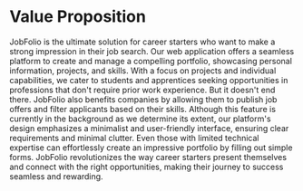 # Value Proposition

JobFolio is the ultimate solution for career starters who want to make a strong impression in their job search. Our web application offers a seamless platform to create and manage a compelling portfolio, showcasing personal information, projects, and skills. With a focus on projects and individual capabilities, we cater to students and apprentices seeking opportunities in professions that don't require prior work experience. But it doesn't end there. JobFolio also benefits companies by allowing them to publish job offers and filter applicants based on their skills. Although this feature is currently in the background as we determine its extent, our platform's design emphasizes a minimalist and user-friendly interface, ensuring clear requirements and minimal clutter. Even those with limited technical expertise can effortlessly create an impressive portfolio by filling out simple forms. JobFolio revolutionizes the way career starters present themselves and connect with the right opportunities, making their journey to success seamless and rewarding.